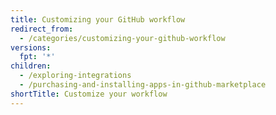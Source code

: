 ```yaml
---
title: Customizing your GitHub workflow
redirect_from:
  - /categories/customizing-your-github-workflow
versions:
  fpt: '*'
children:
  - /exploring-integrations
  - /purchasing-and-installing-apps-in-github-marketplace
shortTitle: Customize your workflow
---
```


